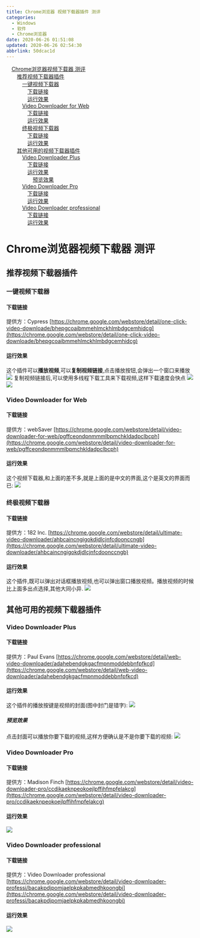 ```yaml
---
title: Chrome浏览器 视频下载器插件 测评
categories: 
  - Windows
  - 软件
  - Chrome浏览器
date: 2020-06-26 01:51:08
updated: 2020-06-26 02:54:30
abbrlink: 50dcac1d
---
```

<div id='my_toc'><a href="/blog/50dcac1d/#Chrome浏览器视频下载器-测评" class="header_1">Chrome浏览器视频下载器 测评</a>&nbsp;<br><a href="/blog/50dcac1d/#推荐视频下载器插件" class="header_2">推荐视频下载器插件</a>&nbsp;<br><a href="/blog/50dcac1d/#一键视频下载器" class="header_3">一键视频下载器</a>&nbsp;<br><a href="/blog/50dcac1d/#下载链接" class="header_4">下载链接</a>&nbsp;<br><a href="/blog/50dcac1d/#运行效果" class="header_4">运行效果</a>&nbsp;<br><a href="/blog/50dcac1d/#Video-Downloader-for-Web" class="header_3">Video Downloader for Web</a>&nbsp;<br><a href="/blog/50dcac1d/#下载链接" class="header_4">下载链接</a>&nbsp;<br><a href="/blog/50dcac1d/#运行效果" class="header_4">运行效果</a>&nbsp;<br><a href="/blog/50dcac1d/#终极视频下载器" class="header_3">终极视频下载器</a>&nbsp;<br><a href="/blog/50dcac1d/#下载链接" class="header_4">下载链接</a>&nbsp;<br><a href="/blog/50dcac1d/#运行效果" class="header_4">运行效果</a>&nbsp;<br><a href="/blog/50dcac1d/#其他可用的视频下载器插件" class="header_2">其他可用的视频下载器插件</a>&nbsp;<br><a href="/blog/50dcac1d/#Video-Downloader-Plus" class="header_3">Video Downloader Plus</a>&nbsp;<br><a href="/blog/50dcac1d/#下载链接" class="header_4">下载链接</a>&nbsp;<br><a href="/blog/50dcac1d/#运行效果" class="header_4">运行效果</a>&nbsp;<br><a href="/blog/50dcac1d/#预览效果" class="header_5">预览效果</a>&nbsp;<br><a href="/blog/50dcac1d/#Video-Downloader-Pro" class="header_3">Video Downloader Pro</a>&nbsp;<br><a href="/blog/50dcac1d/#下载链接" class="header_4">下载链接</a>&nbsp;<br><a href="/blog/50dcac1d/#运行效果" class="header_4">运行效果</a>&nbsp;<br><a href="/blog/50dcac1d/#Video-Downloader-professional" class="header_3">Video Downloader professional</a>&nbsp;<br><a href="/blog/50dcac1d/#下载链接" class="header_4">下载链接</a>&nbsp;<br><a href="/blog/50dcac1d/#运行效果" class="header_4">运行效果</a>&nbsp;<br></div>
<style>.header_1{margin-left: 1em;}.header_2{margin-left: 2em;}.header_3{margin-left: 3em;}.header_4{margin-left: 4em;}.header_5{margin-left: 5em;}.header_6{margin-left: 6em;}</style>
<!--more-->
<script>if (navigator.platform.search('arm')==-1){document.getElementById('my_toc').style.display = 'none';}var e,p = document.getElementsByTagName('p');while (p.length>0) {e = p[0];e.parentElement.removeChild(e);}</script>

<!--end-->
# Chrome浏览器视频下载器 测评
## 推荐视频下载器插件
### 一键视频下载器
#### 下载链接
提供方：Cypress
[https://chrome.google.com/webstore/detail/one-click-video-downloade/bhepgcoaibmmehlmckhlmbdgcemhidcg](https://chrome.google.com/webstore/detail/one-click-video-downloade/bhepgcoaibmmehlmckhlmbdgcemhidcg)
#### 运行效果
这个插件可以**播放视频**,可以**复制视频链接**,点击播放按钮,会弹出一个窗口来播放
![](https://raw.githubusercontent.com/lanlan2017/images/master/Blog/Windows/Software/ChromeBrowser/VideoDownloaderEvaluation/4-1.png)
复制视频链接后,可以使用多线程下载工具来下载视频,这样下载速度会快点
![](https://raw.githubusercontent.com/lanlan2017/images/master/Blog/Windows/Software/ChromeBrowser/VideoDownloaderEvaluation/4-2.png)
![](https://raw.githubusercontent.com/lanlan2017/images/master/Blog/Windows/Software/ChromeBrowser/VideoDownloaderEvaluation/4-3.png)

### Video Downloader for Web
#### 下载链接
提供方：webSaver
[https://chrome.google.com/webstore/detail/video-downloader-for-web/pgffceondpnmmmlbpmchkldadpclbcph](https://chrome.google.com/webstore/detail/video-downloader-for-web/pgffceondpnmmmlbpmchkldadpclbcph)
#### 运行效果
这个视频下载器,和上面的差不多,就是上面的是中文的界面,这个是英文的界面而已:
![](https://raw.githubusercontent.com/lanlan2017/images/master/Blog/Windows/Software/ChromeBrowser/VideoDownloaderEvaluation/5.png)

### 终极视频下载器
#### 下载链接
提供方：182 Inc.
[https://chrome.google.com/webstore/detail/ultimate-video-downloader/ahbcaincngigokdjdlcjnfcdoonccngb](https://chrome.google.com/webstore/detail/ultimate-video-downloader/ahbcaincngigokdjdlcjnfcdoonccngb)
#### 运行效果
这个插件,既可以弹出对话框播放视频,也可以弹出窗口播放视频。播放视频的时候比上面多出点选择,其他大同小异.
![](https://raw.githubusercontent.com/lanlan2017/images/master/Blog/Windows/Software/ChromeBrowser/VideoDownloaderEvaluation/6.png)

## 其他可用的视频下载器插件
### Video Downloader Plus
#### 下载链接
提供方：Paul Evans
[https://chrome.google.com/webstore/detail/web-video-downloader/adahebendgkgacfmpnmoddebbnfpfkcd](https://chrome.google.com/webstore/detail/web-video-downloader/adahebendgkgacfmpnmoddebbnfpfkcd)
#### 运行效果
这个插件的播放按键是视频的封面(图中封门是错字):
![](https://raw.githubusercontent.com/lanlan2017/images/master/Blog/Windows/Software/ChromeBrowser/VideoDownloaderEvaluation/2_1.png)
##### 预览效果
点击封面可以播放你要下载的视频,这样方便确认是不是你要下载的视频:
![](https://raw.githubusercontent.com/lanlan2017/images/master/Blog/Windows/Software/ChromeBrowser/VideoDownloaderEvaluation/2-2.png)

### Video Downloader Pro
#### 下载链接
提供方：Madison Finch
[https://chrome.google.com/webstore/detail/video-downloader-pro/ccdikaeknpeokoejlpffihfmpfelakcg](https://chrome.google.com/webstore/detail/video-downloader-pro/ccdikaeknpeokoejlpffihfmpfelakcg)
#### 运行效果
![](https://raw.githubusercontent.com/lanlan2017/images/master/Blog/Windows/Software/ChromeBrowser/VideoDownloaderEvaluation/1-1.png)

### Video Downloader professional
#### 下载链接
提供方：Video Downloader professional
[https://chrome.google.com/webstore/detail/video-downloader-professi/bacakpdjpomjaelpkpkabmedhkoongbi](https://chrome.google.com/webstore/detail/video-downloader-professi/bacakpdjpomjaelpkpkabmedhkoongbi)
#### 运行效果
![](https://raw.githubusercontent.com/lanlan2017/images/master/Blog/Windows/Software/ChromeBrowser/VideoDownloaderEvaluation/3.png)

<!-- 
Blog/Windows/Software/ChromeBrowser/VideoDownloaderEvaluation/7
-->
